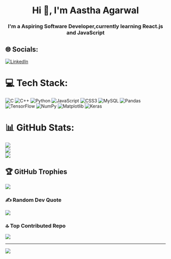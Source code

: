 <h1 align="center">Hi 👋, I'm Aastha Agarwal</h1>
<h3 align="center">I'm a Aspiring Software Developer,currently learning React.js and JavaScript </h3>

## 🌐 Socials:
[![LinkedIn](https://img.shields.io/badge/LinkedIn-%230077B5.svg?logo=linkedin&logoColor=white)](https://linkedin.com/in/mansi-gupta-b7a916205) 

# 💻 Tech Stack:
![C](https://img.shields.io/badge/c-%2300599C.svg?style=for-the-badge&logo=c&logoColor=white) ![C++](https://img.shields.io/badge/c++-%2300599C.svg?style=for-the-badge&logo=c%2B%2B&logoColor=white) ![Python](https://img.shields.io/badge/python-3670A0?style=for-the-badge&logo=python&logoColor=ffdd54) ![JavaScript](https://img.shields.io/badge/javascript-%23323330.svg?style=for-the-badge&logo=javascript&logoColor=%23F7DF1E) ![CSS3](https://img.shields.io/badge/css3-%231572B6.svg?style=for-the-badge&logo=css3&logoColor=white) ![MySQL](https://img.shields.io/badge/mysql-%2300000f.svg?style=for-the-badge&logo=mysql&logoColor=white) ![Pandas](https://img.shields.io/badge/pandas-%23150458.svg?style=for-the-badge&logo=pandas&logoColor=white) ![TensorFlow](https://img.shields.io/badge/TensorFlow-%23FF6F00.svg?style=for-the-badge&logo=TensorFlow&logoColor=white) ![NumPy](https://img.shields.io/badge/numpy-%23013243.svg?style=for-the-badge&logo=numpy&logoColor=white) ![Matplotlib](https://img.shields.io/badge/Matplotlib-%23ffffff.svg?style=for-the-badge&logo=Matplotlib&logoColor=black) ![Keras](https://img.shields.io/badge/Keras-%23D00000.svg?style=for-the-badge&logo=Keras&logoColor=white)


# 📊 GitHub Stats:
![](https://github-readme-stats.vercel.app/api?username=Mansi-Gupta11&theme=dark&hide_border=false&include_all_commits=false&count_private=false)<br/>
![](https://github-readme-streak-stats.herokuapp.com/?user=Mansi-Gupta11&theme=dark&hide_border=false)<br/>
![](https://github-readme-stats.vercel.app/api/top-langs/?username=Mansi-Gupta11&theme=dark&hide_border=false&include_all_commits=false&count_private=false&layout=compact)

## 🏆 GitHub Trophies
![](https://github-profile-trophy.vercel.app/?username=Mansi-Gupta11&theme=radical&no-frame=false&no-bg=false&margin-w=4)

### ✍️ Random Dev Quote
![](https://quotes-github-readme.vercel.app/api?type=horizontal&theme=radical)

### 🔝 Top Contributed Repo
![](https://github-contributor-stats.vercel.app/api?username=Mansi-Gupta11&limit=5&theme=dark&combine_all_yearly_contributions=true)

---
[![](https://visitcount.itsvg.in/api?id=Mansi-Gupta11&icon=0&color=10)](https://visitcount.itsvg.in)

<!-- Proudly created with GPRM ( https://gprm.itsvg.in ) -->
